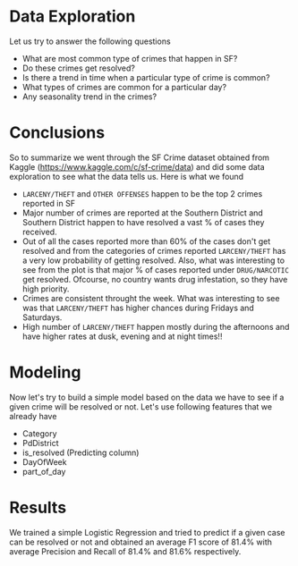 # Data Exploration

Let us try to answer the following questions

* What are most common type of crimes that happen in SF?
* Do these crimes get resolved?
* Is there a trend in time when a particular type of crime is common?
* What types of crimes are common for a particular day?
* Any seasonality trend in the crimes?


# Conclusions
So to summarize we went through the SF Crime dataset obtained from Kaggle (https://www.kaggle.com/c/sf-crime/data) and did some data exploration to see what the data tells us. Here is what we found

* `LARCENY/THEFT` and `OTHER OFFENSES` happen to be the top 2 crimes reported in SF
* Major number of crimes are reported at the Southern District and Southern District happen to have resolved a vast % of cases they received.
* Out of all the cases reported more than 60% of the cases don't get resolved and from the categories of crimes reported `LARCENY/THEFT` has a very low probability of getting resolved. Also, what was interesting to see from the plot is that major % of cases reported under `DRUG/NARCOTIC` get resolved. Ofcourse, no country wants drug infestation, so they have high priority.
* Crimes are consistent throught the week. What was interesting to see was that `LARCENY/THEFT` has higher chances during Fridays and Saturdays. 
* High number of `LARCENY/THEFT` happen mostly during the afternoons and have higher rates at dusk, evening and at night times!!

# Modeling

Now let's try to build a simple model based on the data we have to see if a given crime will be resolved or not. Let's use following features that we already have

* Category
* PdDistrict
* is_resolved (Predicting column)
* DayOfWeek
* part_of_day

# Results
We trained a simple Logistic Regression and tried to predict if a given case can be resolved or not and obtained an average F1 score of 81.4% with average Precision and Recall of 81.4% and 81.6% respectively.
